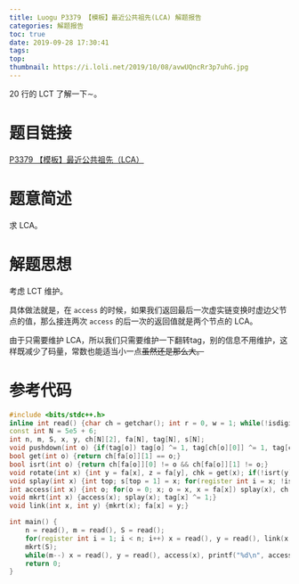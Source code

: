 ```yaml
---
title: Luogu P3379 【模板】最近公共祖先(LCA) 解题报告
categories: 解题报告
toc: true
date: 2019-09-28 17:30:41
tags:
top:
thumbnail: https://i.loli.net/2019/10/08/avwUQncRr3p7uhG.jpg
---
```


$20$ 行的 $\mathrm{LCT}$ 了解一下$\sim$。

# 题目链接

[P3379 【模板】最近公共祖先（LCA）](https://www.luogu.org/problem/P3379)

# 题意简述

求 $\mathrm{LCA}$。

<!--more-->

# 解题思想

考虑 $\mathrm{LCT}$ 维护。

具体做法就是，在 `access` 的时候，如果我们返回最后一次虚实链变换时虚边父节点的值，那么接连两次 `access` 的后一次的返回值就是两个节点的 $\mathrm{LCA}$。

由于只需要维护 $\mathrm{LCA}$，所以我们只需要维护一下翻转tag，别的信息不用维护，这样既减少了码量，常数也能适当小一点~~虽然还是那么大。~~

# 参考代码

```c++
#include <bits/stdc++.h>
inline int read() {char ch = getchar(); int r = 0, w = 1; while(!isdigit(ch)) {if(ch == '-') w = -1; ch = getchar();} while(isdigit(ch)) {r = r * 10 + ch - '0', ch = getchar();} return r * w;}
const int N = 5e5 + 6;
int n, m, S, x, y, ch[N][2], fa[N], tag[N], s[N];
void pushdown(int o) {if(tag[o]) tag[o] ^= 1, tag[ch[o][0]] ^= 1, tag[ch[o][1]] ^= 1, std::swap(ch[o][0], ch[o][1]);}
bool get(int o) {return ch[fa[o]][1] == o;}
bool isrt(int o) {return ch[fa[o]][0] != o && ch[fa[o]][1] != o;}
void rotate(int x) {int y = fa[x], z = fa[y], chk = get(x); if(!isrt(y)) ch[z][ch[z][1] == y] = x; ch[y][chk] = ch[x][chk ^ 1], fa[ch[x][chk ^ 1]] = y, ch[x][chk ^ 1] = y, fa[y] = x, fa[x] = z;}
void splay(int x) {int top; s[top = 1] = x; for(register int i = x; !isrt(i); i = fa[i]) s[++top] = fa[i]; while(top) pushdown(s[top--]); for(register int f; f = fa[x], !isrt(x); rotate(x)) {if(!isrt(f)) rotate(get(f) == get(x) ? f : x);}}
int access(int x) {int o; for(o = 0; x; o = x, x = fa[x]) splay(x), ch[x][1] = o; return o;}
void mkrt(int x) {access(x); splay(x); tag[x] ^= 1;}
void link(int x, int y) {mkrt(x); fa[x] = y;}

int main() {
	n = read(), m = read(), S = read();
	for(register int i = 1; i < n; i++) x = read(), y = read(), link(x, y);
	mkrt(S);
	while(m--) x = read(), y = read(), access(x), printf("%d\n", access(y));
	return 0;
}
```

